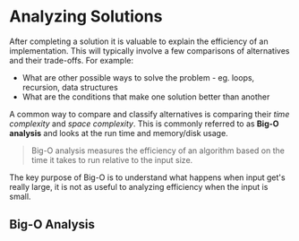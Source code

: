 # Analyzing Solutions

After completing a solution it is valuable to explain the efficiency of an implementation. This will typically involve a few comparisons of alternatives and their trade-offs. For example:

* What are other possible ways to solve the problem - eg. loops, recursion, data structures
* What are the conditions that make one solution better than another 

A common way to compare and classify alternatives is comparing their _time complexity_ and _space complexity_. This is commonly referred to as **Big-O analysis** and looks at the run time and memory/disk usage.

> Big-O analysis measures the efficiency of an algorithm based on the time it takes to run relative to the input size. 

The key purpose of Big-O is to understand what happens when input get's really large, it is not as useful to analyzing efficiency when the input is small. 

## Big-O Analysis
